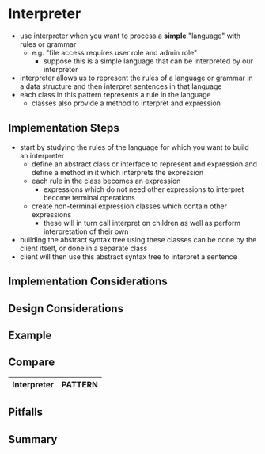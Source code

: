 # Interpreter
* use interpreter when you want to process a **simple** "language" with rules or grammar
    * e.g. "file access requires user role and admin role"
        * suppose this is a simple language that can be interpreted by our interpreter
* interpreter allows us to represent the rules of a language or grammar in a data structure and then interpret
sentences in that language
* each class in this pattern represents a rule in the language
    * classes also provide a method to interpret and expression    


## Implementation Steps
* start by studying the rules of the language for which you want to build an interpreter
    * define an abstract class or interface to represent and expression and define a method in it which interprets the expression
    * each rule in the class becomes an expression
        * expressions which do not need other expressions to interpret become terminal operations
    * create non-terminal expression classes which contain other expressions
        * these will in turn call interpret on children as well as perform interpretation of their own
* building the abstract syntax tree using these classes can be done by the client itself, or done in a separate class
* client will then use this abstract syntax tree to interpret a sentence 

## Implementation Considerations

    
## Design Considerations


## Example

## Compare
Interpreter | PATTERN
:---:|:---:
   

## Pitfalls


## Summary
